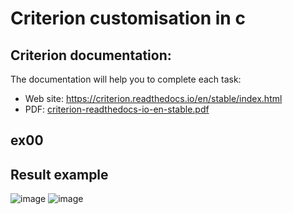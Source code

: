# Criterion customisation in c

## Criterion documentation:
The documentation will help you to complete each task:
- Web site: https://criterion.readthedocs.io/en/stable/index.html
- PDF: [criterion-readthedocs-io-en-stable.pdf](https://github.com/user-attachments/files/17882077/criterion-readthedocs-io-en-stable.pdf)

## ex00

## Result example

![image](https://github.com/user-attachments/assets/756331dc-09ac-4166-af15-0e09aa771bf3)
![image](https://github.com/user-attachments/assets/f32499d0-ddc2-4960-8e91-82081511e904)
